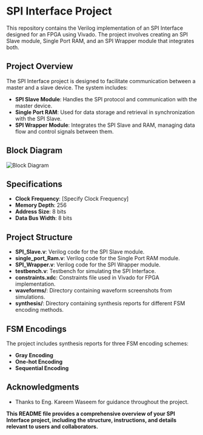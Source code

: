 # SPI Interface Project

This repository contains the Verilog implementation of an SPI Interface designed for an FPGA using Vivado. The project involves creating an SPI Slave module, Single Port RAM, and an SPI Wrapper module that integrates both.

## Project Overview

The SPI Interface project is designed to facilitate communication between a master and a slave device. The system includes:
- **SPI Slave Module**: Handles the SPI protocol and communication with the master device.
- **Single Port RAM**: Used for data storage and retrieval in synchronization with the SPI Slave.
- **SPI Wrapper Module**: Integrates the SPI Slave and RAM, managing data flow and control signals between them.

## Block Diagram

![Block Diagram](path/to/your/diagram.png)

## Specifications

- **Clock Frequency**: [Specify Clock Frequency]
- **Memory Depth**: 256
- **Address Size**: 8 bits
- **Data Bus Width**: 8 bits

## Project Structure

- **SPI_Slave.v**: Verilog code for the SPI Slave module.
- **single_port_Ram.v**: Verilog code for the Single Port RAM module.
- **SPI_Wrapper.v**: Verilog code for the SPI Wrapper module.
- **testbench.v**: Testbench for simulating the SPI Interface.
- **constraints.xdc**: Constraints file used in Vivado for FPGA implementation.
- **waveforms/**: Directory containing waveform screenshots from simulations.
- **synthesis/**: Directory containing synthesis reports for different FSM encoding methods.

## FSM Encodings

The project includes synthesis reports for three FSM encoding schemes:
- **Gray Encoding**
- **One-hot Encoding**
- **Sequential Encoding**

## Acknowledgments

- Thanks to Eng. Kareem Waseem for guidance throughout the project.

**This README file provides a comprehensive overview of your SPI Interface project, including the structure, instructions, and details relevant to users and collaborators.**
